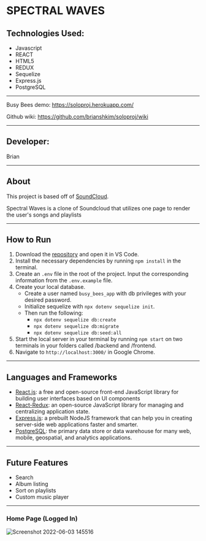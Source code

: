 # SPECTRAL WAVES
## Technologies Used:
* Javascript
* REACT
* HTML5
* REDUX
* Sequelize
* Express.js
* PostgreSQL
***
Busy Bees demo: https://soloproj.herokuapp.com/

Github wiki: https://github.com/brianshkim/soloproj/wiki
***
## Developer:
Brian


***
## About
This project is based off of [SoundCloud](https://www.soundcloud.com).

Spectral Waves is a clone of Soundcloud that utilizes one page to render the user's songs and playlists

***

## How to Run
1. Download the [repository]((https://github.com/brianshkim/soloproj)) and open it in VS Code.
2. Install the necessary dependencies by running `npm install` in the terminal.
3. Create an `.env` file in the root of the project. Input the corresponding information from the `.env.example` file.
4. Create your local database.
    * Create a user named `busy_bees_app` with db privileges with your desired password.
    * Initialize sequelize with `npx dotenv sequelize init`.
    * Then run the following:
        * `npx dotenv sequelize db:create`
        * `npx dotenv sequelize db:migrate`
        * `npx dotenv sequelize db:seed:all`
5. Start the local server in your terminal by running `npm start` on two terminals in your folders called /backend and /frontend.
6. Navigate to `http://localhost:3000/` in Google Chrome.

***

## Languages and Frameworks
* [React.js](https://reactjs.org/docs/getting-started.html): a free and open-source front-end JavaScript library for building user interfaces based on UI components
* [React-Redux](https://react-redux.js.org/): an open-source JavaScript library for managing and centralizing application state. 
* [Express.js](https://expressjs.com/): a prebuilt NodeJS framework that can help you in creating server-side web applications faster and smarter.
* [PostgreSQL](https://www.postgresql.org/): the primary data store or data warehouse for many web, mobile, geospatial, and analytics applications.

***

## Future Features
* Search
* Album listing
* Sort on playlists
* Custom music player

***



### Home Page (Logged In)
![Screenshot 2022-06-03 145516](https://user-images.githubusercontent.com/28768561/171959394-92e40f61-53b2-4699-af91-0d7c7e8fab9c.png)

